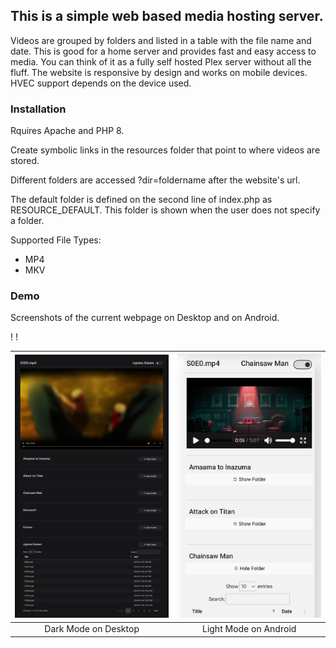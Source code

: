 ## This is a simple web based media hosting server.

Videos are grouped by folders and listed in a table with the file name and date. 
This is good for a home server and provides fast and easy access to media. You can think of it as a fully self hosted Plex server without all the fluff.
The website is responsive by design and works on mobile devices. HVEC support depends on the device used. 

### Installation

Rquires Apache and PHP 8.

Create symbolic links in the resources folder that point to where videos are stored.

Different folders are accessed ?dir=foldername after the website's url. 

The default folder is defined on the second line of index.php as RESOURCE_DEFAULT.
This folder is shown when the user does not specify a folder.

Supported File Types:
- MP4
- MKV

### Demo

Screenshots of the current webpage on Desktop and on Android.

!
!

|![Dark](./doc/img/DarkMode.png)|![Light](./doc/img/LightMode.png)|
|:-:|:-:|
|Dark Mode on Desktop|Light Mode on Android|

